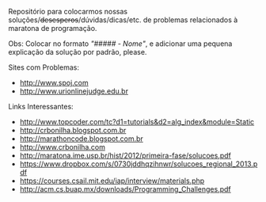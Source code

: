 Repositório para colocarmos nossas soluções/~~desesperos~~/dúvidas/dicas/etc. de problemas relacionados à maratona de programação.

Obs: Colocar no formato _"##### - Nome"_, e adicionar uma pequena explicação da solução por padrão, please.

Sites com Problemas:

- http://www.spoj.com
- http://www.urionlinejudge.edu.br

Links Interessantes:

- http://www.topcoder.com/tc?d1=tutorials&d2=alg_index&module=Static
- http://crbonilha.blogspot.com.br
- http://marathoncode.blogspot.com.br
- http://www.crbonilha.com
- http://maratona.ime.usp.br/hist/2012/primeira-fase/solucoes.pdf
- https://www.dropbox.com/s/0730jddhqzihnwr/solucoes_regional_2013.pdf
- https://courses.csail.mit.edu/iap/interview/materials.php
- http://acm.cs.buap.mx/downloads/Programming_Challenges.pdf
